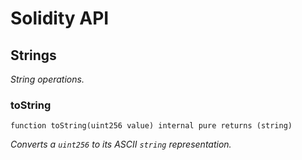 # Solidity API

## Strings

_String operations._

### toString

```solidity
function toString(uint256 value) internal pure returns (string)
```

_Converts a `uint256` to its ASCII `string` representation._

